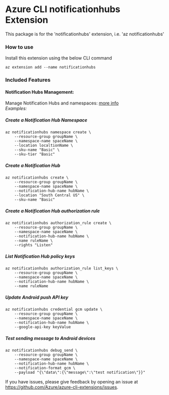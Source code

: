 # Azure CLI notificationhubs Extension #
This package is for the 'notificationhubs' extension, i.e. 'az notificationhubs'

### How to use ###
Install this extension using the below CLI command
```
az extension add --name notificationhubs
```

### Included Features
#### Notification Hubs Management:
Manage Notification Hubs and namespaces: [more info](https://docs.microsoft.com/azure/notification-hubs)\
*Examples:*

##### Create a Notification Hub Namespace

```
az notificationhubs namespace create \
    --resource-group groupName \
    --namespace-name spaceName \
    --location localtionName \
    --sku-name "Basic" \
    --sku-tier "Basic"   
```

##### Create a Notification Hub
```
az notificationhubs create \
    --resource-group groupName \
    --namespace-name spaceName \
    --notification-hub-name hubName \
    --location "South Central US" \
    --sku-name "Basic"
```

##### Create a Notification Hub authorization rule
```
az notificationhubs authorization_rule create \
    --resource-group groupName \
    --namespace-name spaceName \
    --notification-hub-name hubName \
    --name ruleName \
    --rights "Listen"
```

##### List Notification Hub policy keys
```
az notificationhubs authorization_rule list_keys \
    --resource-group groupName \
    --namespace-name spaceName \
    --notification-hub-name hubName \
    --name ruleName
```

##### Update Android push API key
```
az notificationhubs credential gcm update \
    --resource-group groupName \
    --namespace-name spaceName \
    --notification-hub-name hubName \
    --google-api-key keyValue
```

##### Test sending message to Android devices
```
az notificationhubs debug_send \
    --resource-group groupName \
    --namespace-name spaceName \
    --notification-hub-name hubName \
    --notification-format gcm \
    --payload "{\"data\":{\"message\":\"test notification\"}}"
```

If you have issues, please give feedback by opening an issue at https://github.com/Azure/azure-cli-extensions/issues.